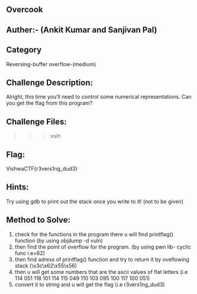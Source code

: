 ## Overcook 
## Auther:- (Ankit Kumar and Sanjivan Pal)

## Category
Reversing-buffer overflow-(medium) 

## Challenge Description:
Alright, this time you’ll need to control some numerical representations. Can you get the flag from this program?

## Challenge Files:
>>> vuln

## Flag: 
VishwaCTF{r3vers1ng_dud3}

## Hints: 
Try using gdb to print out the stack once you write to it! (not to be given)

## Method to Solve:
1. check for the functions in the program there u will find printflag() function (by using objdump -d vuln)
2. then find the point of overflow for the program. (by using pwn lib- cyclic func i.e=62)
3. then find adress of printflag() function and try to return it by oveflowing stack (\x3c\x62\x55\x56)
4. then u will get some numbers that are the ascii values of flat letters (i.e 114 051 118 101 114 115 049 110 103 095 100 117 100 051)
5. convert it to string and u will get the flag (i.e r3vers1ng_dud3)


